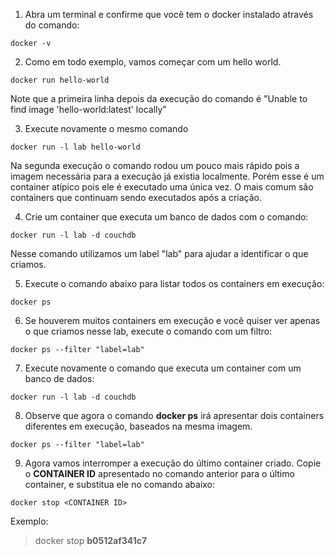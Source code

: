 1. Abra um terminal e confirme que você tem o docker instalado através do comando:
```
docker -v
```

2. Como em todo exemplo, vamos começar com um hello world.
```
docker run hello-world
```
Note que a primeira linha depois da execução do comando é "Unable to find image 'hello-world:latest' locally"

3. Execute novamente o mesmo comando
```
docker run -l lab hello-world
```
Na segunda execução o comando rodou um pouco mais rápido pois a imagem necessária para a execução já existia localmente.
Porém esse é um container atípico pois ele é executado uma única vez. O mais comum são containers que continuam sendo executados após a criação.

4. Crie um container que executa um banco de dados com o comando:
```
docker run -l lab -d couchdb
```
Nesse comando utilizamos um label "lab" para ajudar a identificar o que criamos.

5. Execute o comando abaixo para listar todos os containers em execução:
```
docker ps
```

6. Se houverem muitos containers em execução e você quiser ver apenas o que criamos nesse lab, execute o comando com um filtro:
```
docker ps --filter "label=lab"
```

7. Execute novamente o comando que executa um container com um banco de dados:
```
docker run -l lab -d couchdb
```

8. Observe que agora o comando **docker ps** irá apresentar dois containers diferentes em execução, baseados na mesma imagem.
```
docker ps --filter "label=lab"
```

9. Agora vamos interromper a execução do último container criado. Copie o **CONTAINER ID** apresentado no comando anterior para o último container, e substitua ele no comando abaixo:
```
docker stop <CONTAINER ID>
```
Exemplo:

>docker stop **b0512af341c7**



